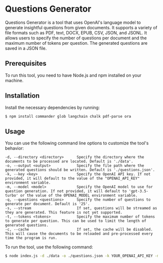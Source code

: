 # Questions Generator

Questions Generator is a tool that uses OpenAI's language model to generate insightful questions from given documents. It supports a variety of file formats such as PDF, text, DOCX, EPUB, CSV, JSON, and JSONL. It allows users to specify the number of questions per document and the maximum number of tokens per question. The generated questions are saved in a JSON file.

## Prerequisites

To run this tool, you need to have Node.js and npm installed on your machine.

## Installation

Install the necessary dependencies by running:

```bash
$ npm install commander glob langchain chalk pdf-parse ora
```

## Usage

You can use the following command line options to customize the tool's behavior:

```
-d, --directory <directory>      Specify the directory where the documents to be processed are located. Default is './data'.
-o, --output <output>            Specify the file path where the generated questions should be written. Default is './questions.json'.
-k, --key <key>                  Specify the OpenAI API key. If not provided, it will default to the value of the "OPENAI_API_KEY" environment variable.
-m, --model <model>              Specify the OpenAI model to use for question generation. If not provided, it will default to 'gpt-3.5-turbo' or the value of the OPENAI_MODEL environment variable.
-q, --questions <questions>      Specify the number of questions to generate per document. Default is '25'.
-s, --stream                     If set, questions will be streamed as they are generated. This feature is not yet supported.
-t, --tokens <tokens>            Specify the maximum number of tokens to generate per question. This can be used to limit the length of generated questions.
-c, --cache                      If set, the cache will be disabled. This will cause the documents to be reloaded and pre-processed every time the program is run.
```

To run the tool, use the following command:

```bash
$ node index.js -d ./data -o ./questions.json -k YOUR_OPENAI_API_KEY -m gpt-3.5-turbo -q 25 -t 500
```
